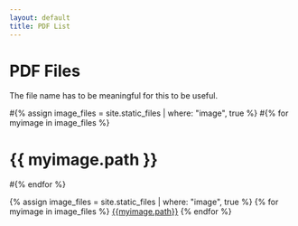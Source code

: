 ```yaml
---
layout: default
title: PDF List
---
```


# PDF Files

The file name has to be meaningful for this to be useful.   

#{% assign image_files = site.static_files | where: "image", true %}
#{% for myimage in image_files %}
#  {{ myimage.path }}
#{% endfor %}

{% assign image_files = site.static_files | where: "image", true %}
{% for myimage in image_files %}
<a href="{{ myimage.path }}">{{myimage.path}}</a>
{% endfor %}
